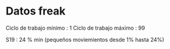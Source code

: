 Datos freak
===========

Ciclo de trabajo mínimo : 1
Ciclo de trabajo máximo : 99

S19 : 24 % min (pequeños moviemientos desde 1% hasta 24%)